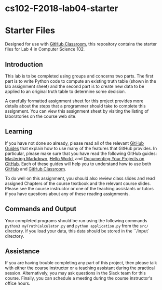 
# cs102-F2018-lab04-starter
# Starter Files

Designed for use with [GitHub Classroom](https://classroom.github.com/), this repository contains the starter files for Lab 4 in Computer Science 102.

## Introduction

This lab is to be completed using groups and concerns two parts. The first part is to write Python code to compute an existing truth table (shown in the lab assignment sheet) and the second part is to create new data to be applied to an original truth table to determine some decision.

A carefully formatted assignment sheet for this project provides more details about the steps that a programmer should take to complete this assignment. You can view this assignment sheet by visiting the listing of laboratories on the course web site.

## Learning

If you have not done so already, please read all of the relevant [GitHub Guides](https://guides.github.com/) that explain how to use many of the features that GitHub provides. In particular, please make sure that you have read the following GitHub guides: [Mastering Markdown](https://guides.github.com/features/mastering-markdown/), [Hello World](https://guides.github.com/activities/hello-world/), and [Documenting Your Projects on GitHub](https://guides.github.com/features/wikis/). Each of these guides will help you to understand how to use both [GitHub](http://github.com) and [GitHub Classroom](https://classroom.github.com/).

To do well on this assignment, you should also review class slides and read assigned Chapters of the course textbook and the relevant course slides. Please see the course instructor or one of the teaching assistants or tutors if you have questions about any of these reading assignments.

## Commands and Output

Your completed programs should be run using the following commands `python3 myTruthCalculator.py` and `python application.py` from the `src/` directory. If you load your data, this data should be stored in the ``/input` directory.


## Assistance

If you are having trouble completing any part of this project, then please talk
with either the course instructor or a teaching assistant during the practical
session. Alternatively, you may ask questions in the Slack team for this
course. Finally, you can schedule a meeting during the course instructor's
office hours.
